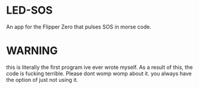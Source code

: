 # LED-SOS
An app for the Flipper Zero that pulses SOS in morse code.

# WARNING
this is literally the first program ive ever wrote myself. As a result of this, the code is fucking terrible.
Please dont womp womp about it. you always have the option of just not using it.
